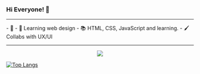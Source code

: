 ### Hi Everyone! 👋
<hr>
- 🔭 
- 🌱 Learning web design
- 📚 HTML, CSS, JavaScript and learning.
- 🖌️ Collabs with UX/UI

<hr>
<p align="center"><img src="https://github-readme-stats.vercel.app/api?username=AriGrela&&show_icons=true&title_color=00fa9a&icon_color=00c87b&text_color=00fa9a&bg_color=191919&count_private=true"></p> 

[![Top Langs](https://github-readme-stats.vercel.app/api/top-langs/?username=AriGrela&bg_color=000000&text_color=FFFFFF&title_color=159E4A&langs_count=10&card_width=1000&layout=compact)](https://github.com/AriGrela/github-readme-stats)

